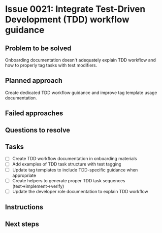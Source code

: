 # Issue 0021: Integrate Test-Driven Development (TDD) workflow guidance

## Problem to be solved
Onboarding documentation doesn&#x27;t adequately explain TDD workflow and how to properly tag tasks with test modifiers.

## Planned approach
Create dedicated TDD workflow guidance and improve tag template usage documentation.

## Failed approaches


## Questions to resolve


## Tasks
- [ ] Create TDD workflow documentation in onboarding materials
- [ ] Add examples of TDD task structure with test tagging
- [ ] Update tag templates to include TDD-specific guidance when appropriate
- [ ] Create helpers to generate proper TDD task sequences (test→implement→verify)
- [ ] Update the developer role documentation to explain TDD workflow

## Instructions


## Next steps

